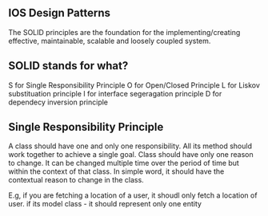 ## IOS Design Patterns ##

The SOLID principles are the foundation for the implementing/creating effective, maintainable, scalable and loosely coupled system.

## SOLID stands for what? ##


S for Single Responsibility Principle
O for Open/Closed Principle
L for Liskov substituation principle
I for interface segeragation principle
D for dependecy inversion principle


## Single Responsibility Principle ##

A class should have one and only one responsibility. All its method should work together to achieve a single goal.
Class should have only one reason to change. It can be changed multiple time over the period of time but within the context of that class. In simple word, it should have the contextual reason to change in the class.

E.g, if you are fetching a location of a user, it shoudl only fetch a location of user. if its model class - it should represent only one entity




